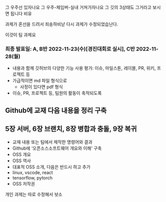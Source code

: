 그 우주선 있자나요 그 우주-체임버-실내 거쳐가자나요 그 깃의 3상태도 그거라고 보시면 됩니다 비유

과제가 혼선을 드려서 죄송하비낟 다시 과제가 수정되었습난다.

이것이 팀 과제요
### 최종 발표일: A, B반 2022-11-23(수)[경진대회로 실시], C반 2022-11-28(월)
  - 내용과 함께 깃허브의 다양한 기능 사용 평가: 이슈, 마일스톤, 레이블, PR, 위키, 프로젝트 등 
  - 가급적이면 md 파일 형식으로
    - 사정이 있다면 pdf 형식 
  - 이슈, PR, 프로젝트 등, 팀원의 활동이 축적되도록
## Github에 교재 다음 내용을 정리 구축
## 5장 서버, 6장 브랜치, 8장 병합과 충돌, 9장 복귀
  - 교재 내용 또는 팀에서 제작한 명령어와 결과
  - Github에 ‘오픈소스소프트웨어 개요와 이해’ 구축
  - OSS 개요
  - OSS 역사
  - 대표적 OSS 소개, 다음은 반드시 하고 추가
  - linux, vscode, react
  - tensorflow, pytorch
  - OSS 저작권

개인 과제는 따로 수정해서 놧소
